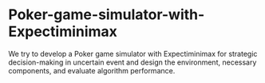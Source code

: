 # Poker-game-simulator-with-Expectiminimax
We try to develop a Poker game simulator with Expectiminimax for strategic decision-making in uncertain event and design the environment, necessary components, and evaluate algorithm performance.
